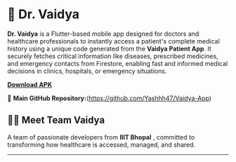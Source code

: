 # 💙 Dr. Vaidya 
**Dr. Vaidya** is a Flutter-based mobile app designed for doctors and healthcare professionals to instantly access a patient's complete medical history using a unique code generated from the **Vaidya Patient App**. It securely fetches critical information like diseases, prescribed medicines, and emergency contacts from Firestore, enabling fast and informed medical decisions in clinics, hospitals, or emergency situations.

**[Download APK](https://drive.google.com/file/d/1XwU114HwW6INw5xIbgfn6qXqbb3zBJhE/view)** 


🔗 **Main GitHub Repository:**(https://github.com/Yashhh47/Vaidya-App)


## 👨‍💻 Meet Team Vaidya

A team of passionate developers from **IIIT Bhopal** , committed to transforming how healthcare is accessed, managed, and shared.


---
